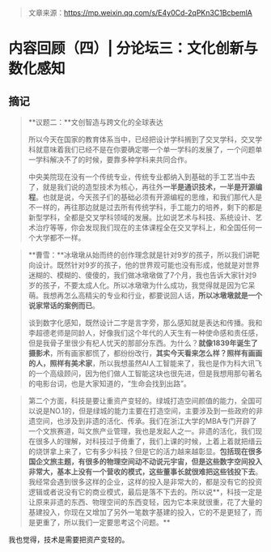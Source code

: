 > 文章来源：https://mp.weixin.qq.com/s/E4y0Cd-2qPKn3C1BcbemlA

#  内容回顾（四）| 分论坛三：文化创新与数化感知

## 摘记

> **议题二：**文创智造与跨文化的全球表达
>
> 所以今天在国家的教育体系当中，已经把设计学科搁到了交叉学科，交叉学科就意味着我们已经不是在你要确定哪一个单一学科的发展了，一个问题单一学科解决不了的时候，要靠多种学科来共同合作。
>
> 中央美院现在没有一个传统专业，传统专业都纳入到基础的手工艺当中去了，就是我们说的造型技术为核心，再往外**一半是通识技术，一半是开源编程**。也就是说，今天孩子们的基础必须有开源编程的思维，和我们那代人是不一样的，再往那边就是过去所有传统学科，手工能力的培养，剩下的都是新型学科，全都是交叉学科领域的发展。比如说艺术与科技、系统设计、艺术治疗等等，你会发现我们现在的主体课程全在交叉学科上，和全国任何一个大学都不一样。

> **曹雪：**冰墩墩从始而终的创作理念就是针对9岁的孩子，所以我们讲靶向设计。既然针对9岁的孩子，他的世界观可能也没有形成，他就是对世界迷糊的、模糊的、傻傻的，我们做冰墩墩做了7个月，我也告诉大家针对9岁的孩子，不要太成人化。所以冰墩墩为什么成功，我觉得就是因为它呆萌。我想再怎么高精尖的专业和行业，都要说回人话，**所以冰墩墩就是一个说家常话的案例而已**。
>
> 谈到数字化感知，既然设计二字是言字旁，那么感知就是表达和传播。我和李超德老师是同龄人，好像我们这个年代的人天生有一种使命感和责任感，但是我骨子里很少有杞人忧天的那部分东西。为什么？**就像1839年诞生了摄影术**，所有画家都慌了，都纷纷改行，**其实今天看来怎么样？照样有画画的人，照样有美术家**，所以我想虽然AI人工智能来了，我也是作为科大讯飞的一个高级顾问，因为他们做人工智能这块也很先进，但是我想用那句著名的电影台词，也是大家知道的，“生命会找到出路”。

> 第二个方面，科技是要让重资产变轻的。绿城打造空间颜值的能力，全国可以说是NO.1的，但是绿城的能力主要在打造空间，主要涉及到一些政府的非遗空间，也涉及到非遗的活化、传承。我们在浙江大学的MBA专门开辟了一个文旅赛道，叫文旅产业管理，我也是发起人之一。非遗的活化，我们现在很多人的理解，对科技过于倚重了，我们上课的时候，上着上着就把缙云的烧饼拿上来了，它有多少科技？但是它的活力越来越彰显。**包括现在很多国企文旅主题，有很多的物理空间动不动说元宇宙，但是这些数字空间投入非常大，基本上没有一个营收的模式，这些董事长就很难把这些钱投下去**。我经常会遇到很多这样的企业，这样的投入是非常大的，都是没有它的投资逻辑或者说没有它的商业模式，最后是落不下去的。所以说**，科技一定是让原来非遗的东西、物理空间的东西变轻，因为它本来就很重，花了大量的基建投入，你现在又增加了另外一笔数字基建的投入，它的不是更轻了，而是更重了，所以我们一定要思考这个问题。**

我也觉得，技术是需要把资产变轻的。